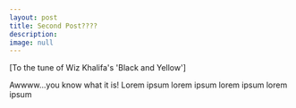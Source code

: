 ```yaml
---
layout: post
title: Second Post????
description: 
image: null
---
```

[To the tune of Wiz Khalifa's 'Black and Yellow']

Awwww...you know what it is! 
Lorem ipsum lorem ipsum lorem ipsum lorem ipsum